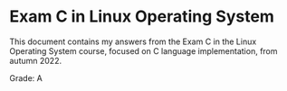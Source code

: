 # Exam C in Linux Operating System

This document contains my answers from the Exam C in the Linux Operating System course, focused on C language implementation, from autumn 2022.

Grade: A
